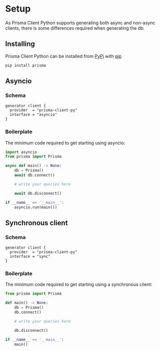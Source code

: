# Setup

As Prisma Client Python supports generating both async and non-async clients, there is some differences required when generating the db.

## Installing

Prisma Client Python can be installed from [PyPi](https://pypi.org/project/prisma/) with [pip](https://pip.pypa.io/en/stable/)

```sh
pip install prisma
```

## Asyncio

### Schema

```prisma
generator client {
  provider  = "prisma-client-py"
  interface = "asyncio"
}
```

### Boilerplate

The minimum code required to get starting using asyncio:

```py
import asyncio
from prisma import Prisma

async def main() -> None:
    db = Prisma()
    await db.connect()

    # write your queries here

    await db.disconnect()

if __name__ == '__main__':
    asyncio.run(main())
```

## Synchronous client

### Schema

```prisma
generator client {
  provider  = "prisma-client-py"
  interface = "sync"
}
```

### Boilerplate

The minimum code required to get starting using a synchronous client:

```py
from prisma import Prisma

def main() -> None:
    db = Prisma()
    db.connect()

    # write your queries here

    db.disconnect()

if __name__ == '__main__':
    main()
```
